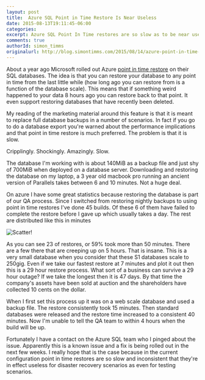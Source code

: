 ```yaml
---
layout: post
title:  Azure SQL Point in Time Restore Is Near Useless
date: 2015-08-13T19:11:45-06:00
categories:
excerpt: Azure SQL Point In Time restores are so slow as to be near useless.
comments: true
authorId: simon_timms
originalurl: http://blog.simontimms.com/2015/08/14/azure-point-in-time-restore-is-useless/
---
```


About a year ago Microsoft rolled out Azure [point in time restore](http://azure.microsoft.com/blog/2014/10/01/azure-sql-database-point-in-time-restore/) on their SQL databases. The idea is that you can restore your database to any point in time from the last little while (how long ago you can restore from is a function of the database scale). This means that if something weird happened to your data 8 hours ago you can restore back to that point. It even support restoring databases that have recently been deleted.

My reading of the marketing material around this feature is that it is meant to replace full database backups in a number of scenarios. In fact if you go to do a database export you're warned about the performance implications and that point in time restore is much preferred. The problem is that it is slow.

Cripplingly. Shockingly. Amazingly. Slow.

The database I'm working with is about 140MiB as a backup file and just shy of 700MiB when deployed on a database server. Downloading and restoring the database on my laptop, a 3 year old macbook pro running an ancient version of Parallels takes between 6 and 10 minutes. Not a huge deal.

On azure I have some great statistics because restoring the database is part of our QA process. Since I switched from restoring nightly backups to using point in time restores I've done 45 builds. Of these 6 of them have failed to complete the restore before I gave up which usually takes a day. The rest are distributed like this in minutes

![Scatter!](http://i.imgur.com/LvegUyg.jpg)

As you can see 23 of restores, or 59% took more than 50 minutes. There are a few there that are creeping up on 5 hours. That is insane. This is a very small database when you consider that these S1 databases scale to 250gig.  Even if we take our fastest restore at 7 minutes and plot it out then this is a 29 hour restore process. What sort of a business can survive a 29 hour outage? If we take the longest then it is 47 days. By that time the company's assets have been sold at auction and the shareholders have collected 10 cents on the dollar.

When I first set this process up it was on a web scale database and used a backup file. The restore consistently took 15 minutes. Then standard databases were released and the restore time increased to a consistent 40 minutes. Now I'm unable to tell the QA team to within 4 hours when the build will be up.

Fortunately I have a contact on the Azure SQL team who I pinged about the issue. Apparently this is a known issue and a fix is being rolled out in the next few weeks. I really hope that is the case because in the current configuration point in time restores are so slow and inconsistent that they're in effect useless for disaster recovery scenarios as even for testing scenarios.
